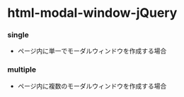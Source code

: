 # html-modal-window-jQuery

### single
* ページ内に単一でモーダルウィンドウを作成する場合

### multiple
* ページ内に複数のモーダルウィンドウを作成する場合
